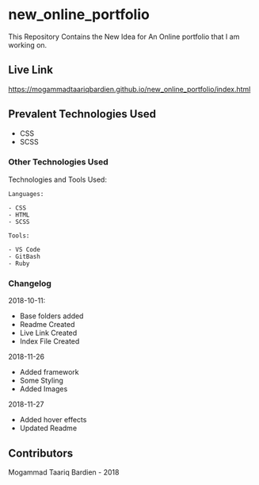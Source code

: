 # new_online_portfolio
This Repository Contains the New Idea for An Online portfolio that I am working on.

## Live Link
https://mogammadtaariqbardien.github.io/new_online_portfolio/index.html

## Prevalent Technologies Used

 - CSS
 - SCSS

### Other Technologies Used

Technologies and Tools Used:

```
Languages:

- CSS
- HTML
- SCSS

```
```
Tools:

- VS Code
- GitBash
- Ruby

```

### Changelog

2018-10-11:
- Base folders  added
- Readme Created
- Live Link Created
- Index File Created

2018-11-26
- Added framework
- Some Styling
- Added Images

2018-11-27
- Added hover effects
- Updated Readme

## Contributors

Mogammad Taariq Bardien - 2018
